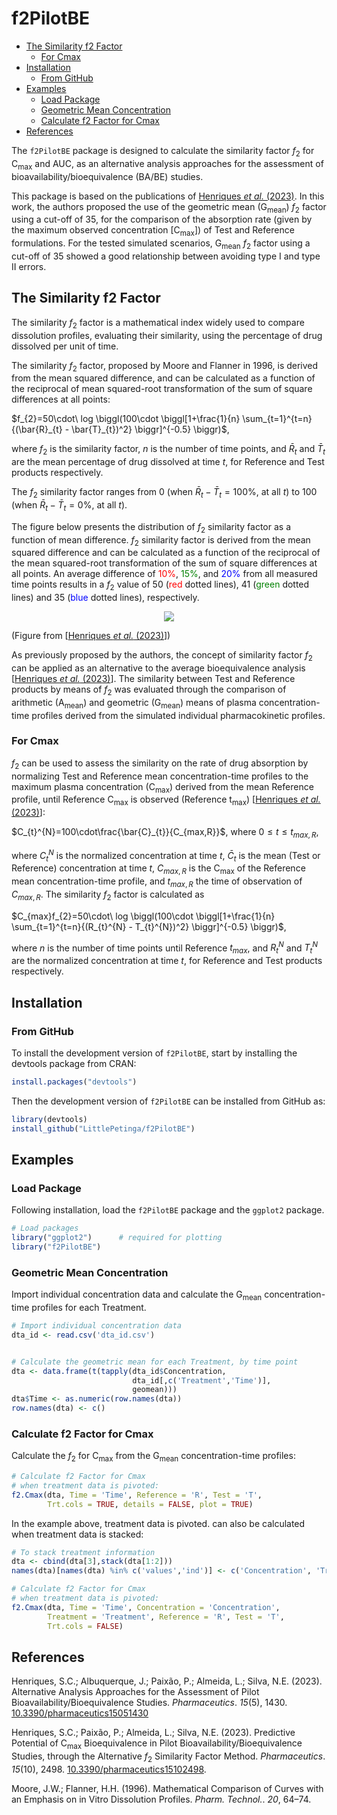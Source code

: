 f2PilotBE
================

- [The Similarity f2 Factor](#the-similarity-f2-factor)
  - [For Cmax](#for-cmax)
- [Installation](#installation)
  - [From GitHub](#from-github)
- [Examples](#examples)
  - [Load Package](#load-package)
  - [Geometric Mean Concentration](#geometric-mean-concentration)
  - [Calculate f2 Factor for Cmax](#calculate-f2-factor-for-cmax)
- [References](#references)

The `f2PilotBE` package is designed to calculate the similarity factor
*f*<sub>2</sub> for C<sub>max</sub> and AUC, as an alternative analysis
approaches for the assessment of bioavailability/bioequivalence (BA/BE)
studies.

This package is based on the publications of [Henriques *et al.*
(2023)](https://doi.org/10.3390/pharmaceutics15051430). In this work,
the authors proposed the use of the geometric mean (G<sub>mean</sub>)
*f*<sub>2</sub> factor using a cut-off of 35, for the comparison of the
absorption rate (given by the maximum observed concentration
\[C<sub>max</sub>\]) of Test and Reference formulations. For the tested
simulated scenarios, G<sub>mean</sub> *f*<sub>2</sub> factor using a
cut-off of 35 showed a good relationship between avoiding type I and
type II errors.

## The Similarity f2 Factor

The similarity *f*<sub>2</sub> factor is a mathematical index widely
used to compare dissolution profiles, evaluating their similarity, using
the percentage of drug dissolved per unit of time.

The similarity *f*<sub>2</sub> factor, proposed by Moore and Flanner in
1996, is derived from the mean squared difference, and can be calculated
as a function of the reciprocal of mean squared-root transformation of
the sum of square differences at all points:

$f_{2}=50\cdot\ log \biggl(100\cdot \biggl[1+\frac{1}{n} \sum_{t=1}^{t=n}{(\bar{R}_{t} - \bar{T}_{t})^2} \biggr]^{-0.5} \biggr)$,

where $f_{2}$ is the similarity factor, $n$ is the number of time
points, and $\bar{R}_{t}$ and $\bar{T}_{t}$ are the mean percentage of
drug dissolved at time $t$, for Reference and Test products
respectively.

The *f*<sub>2</sub> similarity factor ranges from 0 (when
$\bar{R}_{t} - \bar{T}_{t} = 100 \%$, at all $t$) to 100 (when
$\bar{R}_{t} - \bar{T}_{t} = 0 \%$, at all $t$).

The figure below presents the distribution of *f*<sub>2</sub> similarity
factor as a function of mean difference. *f*<sub>2</sub> similarity
factor is derived from the mean squared difference and can be calculated
as a function of the reciprocal of the mean squared-root transformation
of the sum of square differences at all points. An average difference of
<span style="color: red;">10%</span>,
<span style="color: green;">15%</span>, and
<span style="color: blue;">20%</span> from all measured time points
results in a *f*<sub>2</sub> value of 50
(<span style="color: red;">red</span> dotted lines), 41
(<span style="color: green;">green</span> dotted lines) and 35
(<span style="color: blue;">blue</span> dotted lines), respectively.

<center>
<img src="https://pub.mdpi-res.com/pharmaceutics/pharmaceutics-15-01430/article_deploy/html/images/pharmaceutics-15-01430-g002.png?1683533911">
</center>

(Figure from \[[Henriques *et al.*
(2023)](https://doi.org/10.3390/pharmaceutics15051430)\])

As previously proposed by the authors, the concept of similarity factor
*f*<sub>2</sub> can be applied as an alternative to the average
bioequivalence analysis \[[Henriques *et al.*
(2023)](https://doi.org/10.3390/pharmaceutics15051430)\]. The similarity
between Test and Reference products by means of *f*<sub>2</sub> was
evaluated through the comparison of arithmetic (A<sub>mean</sub>) and
geometric (G<sub>mean</sub>) means of plasma concentration-time profiles
derived from the simulated individual pharmacokinetic profiles.

### For Cmax

*f*<sub>2</sub> can be used to assess the similarity on the rate of drug
absorption by normalizing Test and Reference mean concentration-time
profiles to the maximum plasma concentration (C<sub>max</sub>) derived
from the mean Reference profile, until Reference C<sub>max</sub> is
observed (Reference t<sub>max</sub>) \[[Henriques *et al.*
(2023)](https://doi.org/10.3390/pharmaceutics15051430)\]:

$C_{t}^{N}=100\cdot\frac{\bar{C}_{t}}{C_{max,R}}$, where
$0 \le t \le t_{max,R}$,

where $C_{t}^{N}$ is the normalized concentration at time $t$,
$\bar{C}_{t}$ is the mean (Test or Reference) concentration at time $t$,
$C_{max,R}$ is the C<sub>max</sub> of the Reference mean
concentration-time profile, and $t_{max,R}$ the time of observation of
$C_{max,R}$. The similarity *f*<sub>2</sub> factor is calculated as

$C_{max}f_{2}=50\cdot\ log \biggl(100\cdot \biggl[1+\frac{1}{n} \sum_{t=1}^{t=n}{(R_{t}^{N} - T_{t}^{N})^2} \biggr]^{-0.5} \biggr)$,

where $n$ is the number of time points until Reference $t_{max}$, and
$R_{t}^{N}$ and $T_{t}^{N}$ are the normalized concentration at time
$t$, for Reference and Test products respectively.

## Installation

### From GitHub

To install the development version of `f2PilotBE`, start by installing
the devtools package from CRAN:

``` r
install.packages("devtools")
```

Then the development version of `f2PilotBE` can be installed from GitHub
as:

``` r
library(devtools)
install_github("LittlePetinga/f2PilotBE")
```

## Examples

### Load Package

Following installation, load the `f2PilotBE` package and the `ggplot2`
package.

``` r
# Load packages
library("ggplot2")      # required for plotting
library("f2PilotBE")
```

### Geometric Mean Concentration

Import individual concentration data and calculate the G<sub>mean</sub>
concentration-time profiles for each Treatment.

``` r
# Import individual concentration data
dta_id <- read.csv('dta_id.csv')


# Calculate the geometric mean for each Treatment, by time point
dta <- data.frame(t(tapply(dta_id$Concentration, 
                           dta_id[,c('Treatment','Time')], 
                           geomean)))
dta$Time <- as.numeric(row.names(dta))
row.names(dta) <- c()
```

### Calculate f2 Factor for Cmax

Calculate the *f*<sub>2</sub> for C<sub>max</sub> from the
G<sub>mean</sub> concentration-time profiles:

``` r
# Calculate f2 Factor for Cmax
# when treatment data is pivoted:
f2.Cmax(dta, Time = 'Time', Reference = 'R', Test = 'T',
        Trt.cols = TRUE, details = FALSE, plot = TRUE)
```

In the example above, treatment data is pivoted. can also be calculated
when treatment data is stacked:

``` r
# To stack treatment information
dta <- cbind(dta[3],stack(dta[1:2]))
names(dta)[names(dta) %in% c('values','ind')] <- c('Concentration', 'Treatment')

# Calculate f2 Factor for Cmax
# when treatment data is pivoted:
f2.Cmax(dta, Time = 'Time', Concentration = 'Concentration', 
        Treatment = 'Treatment', Reference = 'R', Test = 'T',
        Trt.cols = FALSE)
```

## References

Henriques, S.C.; Albuquerque, J.; Paixão, P.; Almeida, L.; Silva, N.E.
(2023). Alternative Analysis Approaches for the Assessment of Pilot
Bioavailability/Bioequivalence Studies. *Pharmaceutics*. *15*(5), 1430.
[10.3390/pharmaceutics15051430](https://doi.org/10.3390/pharmaceutics15051430)

Henriques, S.C.; Paixão, P.; Almeida, L.; Silva, N.E. (2023). Predictive
Potential of C<sub>max</sub> Bioequivalence in Pilot
Bioavailability/Bioequivalence Studies, through the Alternative
*f*<sub>2</sub> Similarity Factor Method. *Pharmaceutics*. *15*(10),
2498.
[10.3390/pharmaceutics15102498](https://doi.org/10.3390/pharmaceutics15102498).

Moore, J.W.; Flanner, H.H. (1996). Mathematical Comparison of Curves
with an Emphasis on in Vitro Dissolution Profiles. *Pharm. Technol.*.
*20*, 64–74.
